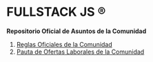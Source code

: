 # FULLSTACK JS ®
**Repositorio Oficial de Asuntos de la Comunidad**

1. [Reglas Oficiales de la Comunidad](https://github.com/G-FULLSTACKJS/Reglamento/blob/master/ReglamentoOficial.md)
2. [Pauta de Ofertas Laborales de la Comunidad](https://github.com/G-FULLSTACKJS/Reglamento/blob/master/PautaLaboral.md)